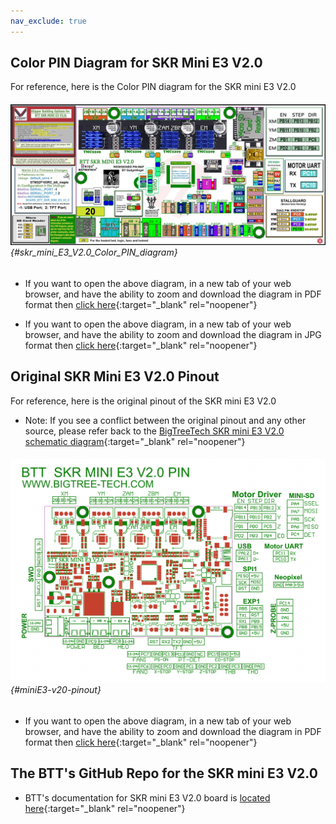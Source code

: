 ```yaml
---
nav_exclude: true
---
```

## Color PIN Diagram for SKR Mini E3 V2.0

For reference, here is the Color PIN diagram for the SKR mini E3 V2.0

###### ![](./images/SKR_mini_E3_V2.0_Color_PIN_diagram_300.jpg) {#skr_mini_E3_V2.0_Color_PIN_diagram}

* If you want to open the above diagram, in a new tab of your web browser, and have the ability to zoom and download the diagram in PDF format then [click here](./images/SKR_mini_E3_V2.0_Color_PIN_diagram_300.pdf){:target="_blank" rel="noopener"}

* If you want to open the above diagram, in a new tab of your web browser, and have the ability to zoom and download the diagram in JPG format then [click here](./images/SKR_mini_E3_V2.0_Color_PIN_diagram_300.jpg){:target="_blank" rel="noopener"}


## Original SKR Mini E3 V2.0 Pinout

For reference, here is the original pinout of the SKR mini E3 V2.0

* Note: If you see a conflict between the original pinout and any other source, please refer back to the [BigTreeTech SKR mini E3 V2.0 schematic diagram](<./images/BTT SKR MINI E3 V2.0SCHpdf.PDF>){:target="_blank" rel="noopener"}

###### ![](./images/miniE3-v20-pinout.png) {#miniE3-v20-pinout}

* If you want to open the above diagram, in a new tab of your web browser, and have the ability to zoom and download the diagram in PDF format then [click here](<./images/BTT SKR MINI E3 V2.0-PIN.pdf>){:target="_blank" rel="noopener"}


## The BTT's GitHub Repo for the SKR mini E3 V2.0

*  BTT's documentation for SKR mini E3 V2.0 board is [located here](https://github.com/bigtreetech/BIGTREETECH-SKR-mini-E3/tree/master/hardware/BTT%20SKR%20MINI%20E3%20V2.0){:target="_blank" rel="noopener"}